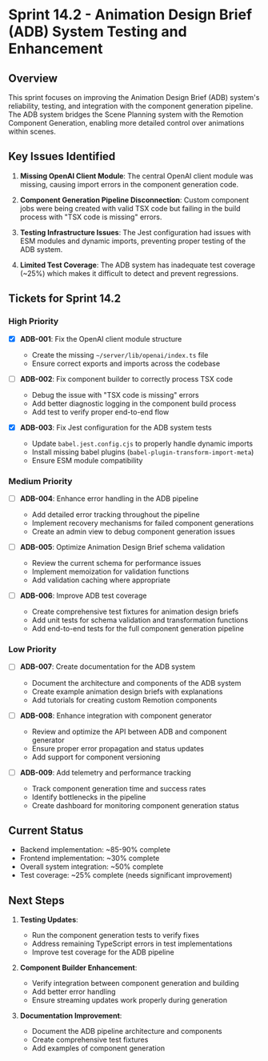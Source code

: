 # Sprint 14.2 - Animation Design Brief (ADB) System Testing and Enhancement

## Overview

This sprint focuses on improving the Animation Design Brief (ADB) system's reliability, testing, and integration with the component generation pipeline. The ADB system bridges the Scene Planning system with the Remotion Component Generation, enabling more detailed control over animations within scenes.

## Key Issues Identified

1. **Missing OpenAI Client Module**: The central OpenAI client module was missing, causing import errors in the component generation code.

2. **Component Generation Pipeline Disconnection**: Custom component jobs were being created with valid TSX code but failing in the build process with "TSX code is missing" errors.

3. **Testing Infrastructure Issues**: The Jest configuration had issues with ESM modules and dynamic imports, preventing proper testing of the ADB system.

4. **Limited Test Coverage**: The ADB system has inadequate test coverage (~25%) which makes it difficult to detect and prevent regressions.

## Tickets for Sprint 14.2

### High Priority

- [x] **ADB-001**: Fix the OpenAI client module structure
  - Create the missing `~/server/lib/openai/index.ts` file
  - Ensure correct exports and imports across the codebase

- [ ] **ADB-002**: Fix component builder to correctly process TSX code
  - Debug the issue with "TSX code is missing" errors
  - Add better diagnostic logging in the component build process
  - Add test to verify proper end-to-end flow

- [x] **ADB-003**: Fix Jest configuration for the ADB system tests
  - Update `babel.jest.config.cjs` to properly handle dynamic imports
  - Install missing babel plugins (`babel-plugin-transform-import-meta`)
  - Ensure ESM module compatibility

### Medium Priority

- [ ] **ADB-004**: Enhance error handling in the ADB pipeline
  - Add detailed error tracking throughout the pipeline
  - Implement recovery mechanisms for failed component generations
  - Create an admin view to debug component generation issues

- [ ] **ADB-005**: Optimize Animation Design Brief schema validation
  - Review the current schema for performance issues
  - Implement memoization for validation functions
  - Add validation caching where appropriate

- [ ] **ADB-006**: Improve ADB test coverage
  - Create comprehensive test fixtures for animation design briefs
  - Add unit tests for schema validation and transformation functions
  - Add end-to-end tests for the full component generation pipeline

### Low Priority

- [ ] **ADB-007**: Create documentation for the ADB system
  - Document the architecture and components of the ADB system
  - Create example animation design briefs with explanations
  - Add tutorials for creating custom Remotion components

- [ ] **ADB-008**: Enhance integration with component generator
  - Review and optimize the API between ADB and component generator
  - Ensure proper error propagation and status updates
  - Add support for component versioning

- [ ] **ADB-009**: Add telemetry and performance tracking
  - Track component generation time and success rates
  - Identify bottlenecks in the pipeline
  - Create dashboard for monitoring component generation status

## Current Status

- Backend implementation: ~85-90% complete
- Frontend implementation: ~30% complete
- Overall system integration: ~50% complete
- Test coverage: ~25% complete (needs significant improvement)

## Next Steps

1. **Testing Updates**:
   - Run the component generation tests to verify fixes
   - Address remaining TypeScript errors in test implementations
   - Improve test coverage for the ADB pipeline

2. **Component Builder Enhancement**:
   - Verify integration between component generation and building
   - Add better error handling
   - Ensure streaming updates work properly during generation

3. **Documentation Improvement**:
   - Document the ADB pipeline architecture and components
   - Create comprehensive test fixtures
   - Add examples of component generation 